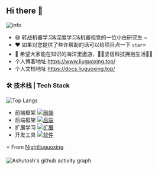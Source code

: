 ## Hi there 👋

![info](https://github-readme-stats.vercel.app/api?username=Nightliuguoxing&show_icons=true&count_private=true&hide=prs&theme=default_repocard)

- 😄 转战机器学习&深度学习&机器视觉的一位小白研究生 ~
- ❤ 如果对您提供了些许帮助的话可以给项目点一下 `star`⭐
- 🎏 希望大家能在知识的海洋里遨游，🐱‍🏍坚信科技拥抱生活🙆‍♂️
- 个人博客地址 https://www.liuguoxing.top/
- 个人文档地址 https://docs.liuguoxing.top/

### 🛠 技术栈 | Tech Stack

![Top Langs](https://github-readme-stats.vercel.app/api/top-langs/?username=Nightliuguoxing&layout=compact)

- 前端框架 [![前端](https://skillicons.dev/icons?i=html,css,js,bootstrap,jquery,angular,vue,nuxt,django,flask,spring&theme=light)](https://skillicons.dev)
- 后端框架 [![后端](https://skillicons.dev/icons?i=c,cpp,java,python,go,flutter,maven,mongodb,mysql,redis,pytorch,tensorflow,solidity&theme=light)](https://skillicons.dev)
- 扩展学习 [![扩展](https://skillicons.dev/icons?i=ps,pr,latex,linux,regex&theme=light)](https://skillicons.dev)
- 开发工具 [![软件](https://skillicons.dev/icons?i=bash,powershell,docker,eclipse,git,github,gitlab,idea,md,nginx,vercel,vim,vscode&theme=light)](https://skillicons.dev)

⭐️ From [Nightliuguoxing](https://github.com/Nightliuguoxing)

![Ashutosh's github activity graph](https://activity-graph.herokuapp.com/graph?username=Nightliuguoxing&theme=dracula)
